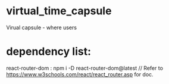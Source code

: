 # virtual_time_capsule
 Virual capsule - where users 

# dependency list:
react-router-dom : npm i -D react-router-dom@latest // Refer to https://www.w3schools.com/react/react_router.asp for doc.
